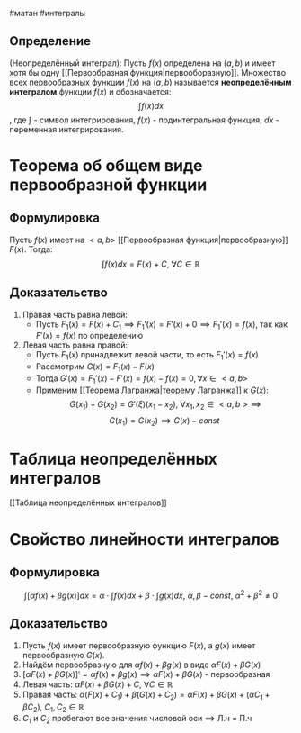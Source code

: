 #матан #интегралы
## Определение
(Неопределённый интеграл): Пусть $f(x)$ определена на $(a, b)$ и имеет хотя бы одну [[Первообразная функция|первооборазную]]. Множество всех первообразных функции $f(x)$ на $(a, b)$ называется **неопределённым интегралом** функции $f(x)$ и обозначается: $$\int f(x)dx$$, где $\int$ - символ интегрирования, $f(x)$ - подинтегральная функция, $dx$ - переменная интегрирования.
# Теорема об общем виде первообразной функции
## Формулировка
Пусть $f(x)$ имеет на $<a, b>$ [[Первообразная функция|первообразную]] $F(x)$. Тогда: $$\int f(x)dx = F(x) + C,\ \forall C \in \mathbb{R}$$
## Доказательство
1. Правая часть равна левой:
	- Пусть $F_1(x) = F(x) + C_1 \implies F_1'(x) = F'(x) + 0 \implies F_1'(x) = f(x)$, так как $F'(x) = f(x)$ по определению
2. Левая часть равна правой:
	- Пусть $F_1(x)$ принадлежит левой части, то есть $F_1'(x) = f(x)$
	- Рассмотрим $G(x) = F_1(x) - F(x)$
	- Тогда $G'(x) = F_1'(x) - F'(x) = f(x) - f(x) = 0, \forall x \in <a, b>$
	- Применим [[Теорема Лагранжа|теорему Лагранжа]] к $G(x):$ $$\ G(x_1) - G(x_2) = G'(\xi)(x_1 - x_2), \ \forall x_1, x_2 \in <a, b> \implies$$ $$G(x_1) = G(x_2) \implies G(x) - const$$
# Таблица неопределённых интегралов
[[Таблица неопределённых интегралов]]
# Свойство линейности интегралов
## Формулировка 
$$\int [\alpha f(x) + \beta g(x)]dx = \alpha \cdot \int f(x)dx + \beta \cdot \int g(x)dx, \ \alpha, \beta - const, \ \alpha^2 + \beta^2 \neq 0$$
## Доказательство
1. Пусть $f(x)$ имеет первообразную функцию $F(x)$, а $g(x)$ имеет первообразную $G(x)$.
2. Найдём первообразную для $\alpha f(x) + \beta g(x)$ в виде $\alpha F(x) + \beta G(x)$
3. $[\alpha F(x) + \beta G(x)]' = \alpha f(x) + \beta g(x) \implies \alpha F(x) + \beta G(x)$ - первообразная
4. Левая часть: $\alpha F(x) + \beta G(x) + C, \ \forall C \in \mathbb{R}$
5. Правая часть: $\alpha(F(x) + C_1) + \beta(G(x) + C_2) = \alpha F(x) + \beta G(x) + (\alpha C_1 + \beta C_2), \ C_1, C_2 \in \mathbb{R}$
6. $C_1$ и $C_2$ пробегают все значения числовой оси $\implies$ Л.ч = П.ч